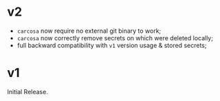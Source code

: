 # v2

* `carcosa` now require no external git binary to work;
* `carcosa` now correctly remove secrets on which were deleted locally;
* full backward compatibility with `v1` version usage & stored secrets;

# v1

Initial Release.

